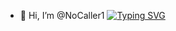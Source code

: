 - 👋 Hi, I’m @NoCaller1
[![Typing SVG](https://readme-typing-svg.herokuapp.com?duration=7000&lines=why+are+you+looking+at+myprofile+Weirdo+trust+no+one)](https://github.com/NoCaller1)
